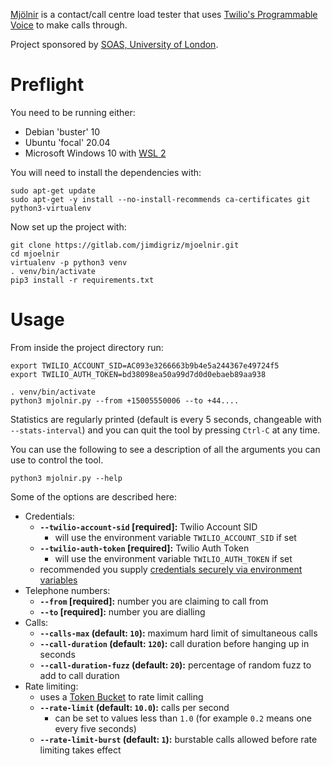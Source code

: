 [Mjölnir](https://en.wikipedia.org/wiki/Mj%C3%B6lnir) is a contact/call centre load tester that uses [Twilio's Programmable Voice](https://www.twilio.com/docs/voice) to make calls through.

Project sponsored by [SOAS, University of London](https://www.soas.ac.uk/).

# Preflight

You need to be running either:

 * Debian 'buster' 10
 * Ubuntu 'focal' 20.04
 * Microsoft Windows 10 with [WSL 2](https://docs.microsoft.com/en-us/windows/wsl/install-win10)

You will need to install the dependencies with:

    sudo apt-get update
    sudo apt-get -y install --no-install-recommends ca-certificates git python3-virtualenv

Now set up the project with:

    git clone https://gitlab.com/jimdigriz/mjoelnir.git
    cd mjoelnir
    virtualenv -p python3 venv
    . venv/bin/activate
    pip3 install -r requirements.txt

# Usage

From inside the project directory run:

    export TWILIO_ACCOUNT_SID=AC093e3266663b9b4e5a244367e49724f5
    export TWILIO_AUTH_TOKEN=bd38098ea50a99d7d0d0ebaeb89aa938
    
    . venv/bin/activate
    python3 mjolnir.py --from +15005550006 --to +44....

Statistics are regularly printed (default is every 5 seconds, changeable with `--stats-interval`) and you can quit the tool by pressing `Ctrl-C` at any time.

You can use the following to see a description of all the arguments you can use to control the tool.

    python3 mjolnir.py --help

Some of the options are described here:

 * Credentials:
     * **`--twilio-account-sid` [required]:** Twilio Account SID
         * will use the environment variable `TWILIO_ACCOUNT_SID` if set
     * **`--twilio-auth-token` [required]:** Twilio Auth Token
         * will use the environment variable `TWILIO_AUTH_TOKEN` if set
     * recommended you supply [credentials securely via environment variables](https://www.twilio.com/docs/usage/secure-credentials)
 * Telephone numbers:
     * **`--from` [required]:** number you are claiming to call from
     * **`--to` [required]:** number you are dialling
 * Calls:
     * **`--calls-max` (default: `10`):** maximum hard limit of simultaneous calls
     * **`--call-duration` (default: `120`):** call duration before hanging up in seconds
     * **`--call-duration-fuzz` (default: `20`):** percentage of random fuzz to add to call duration
 * Rate limiting:
     * uses a [Token Bucket](https://www.tutorialandexample.com/congestion-control-algorithm/) to rate limit calling
     * **`--rate-limit` (default: `10.0`):** calls per second
         * can be set to values less than `1.0` (for example `0.2` means one every five seconds)
     * **`--rate-limit-burst` (default: `1`):** burstable calls allowed before rate limiting takes effect
